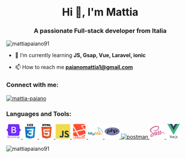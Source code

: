 <h1 align="center">Hi 👋, I'm Mattia</h1>
<h3 align="center">A passionate Full-stack developer from Italia</h3>

<p align="left"> <img src="https://komarev.com/ghpvc/?username=mattiapaiano91&label=Profile%20views&color=0e75b6&style=flat" alt="mattiapaiano91" /> </p>

- 🌱 I’m currently learning **JS, Gsap, Vue, Laravel, ionic**

- 📫 How to reach me **paianomattia1@gmail.com**

<h3 align="left">Connect with me:</h3>
<p align="left">
<a href="https://linkedin.com/in/mattia-paiano" target="blank"><img align="center" src="https://raw.githubusercontent.com/rahuldkjain/github-profile-readme-generator/master/src/images/icons/Social/linked-in-alt.svg" alt="mattia-paiano" height="30" width="40" /></a>
</p>

<h3 align="left">Languages and Tools:</h3>
<p align="left"> <a href="https://getbootstrap.com" target="_blank" text-decoration="none" rel="noreferrer"> <img src="https://raw.githubusercontent.com/devicons/devicon/master/icons/bootstrap/bootstrap-plain-wordmark.svg" alt="bootstrap" margin="10px" width="40" height="40"/> </a> <a href="https://www.w3schools.com/css/"  text-decoration="none" target="_blank" rel="noreferrer"> <img src="https://raw.githubusercontent.com/devicons/devicon/master/icons/css3/css3-original-wordmark.svg" alt="css3" margin="10px" width="40" height="40"/> </a> <a href="https://www.w3.org/html/" text-decoration="none" target="_blank" rel="noreferrer"> <img src="https://raw.githubusercontent.com/devicons/devicon/master/icons/html5/html5-original-wordmark.svg" alt="html5" margin="10px" width="40" height="40"/> </a> <a href="https://developer.mozilla.org/en-US/docs/Web/JavaScript"  text-decoration="none" target="_blank" rel="noreferrer"> <img src="https://raw.githubusercontent.com/devicons/devicon/master/icons/javascript/javascript-original.svg" alt="javascript" margin="10px" width="40" height="40"/> </a> <a href="https://laravel.com/"  text-decoration="none" target="_blank" rel="noreferrer"> <img src="https://raw.githubusercontent.com/devicons/devicon/master/icons/laravel/laravel-plain-wordmark.svg" alt="laravel" width="40" height="40"/> </a> <a href="https://www.mysql.com/" text-decoration="none" target="_blank" rel="noreferrer"> <img src="https://raw.githubusercontent.com/devicons/devicon/master/icons/mysql/mysql-original-wordmark.svg" alt="mysql" margin="10px" width="40" height="40"/> </a> <a href="https://www.php.net"  text-decoration="none" target="_blank" rel="noreferrer"> <img src="https://raw.githubusercontent.com/devicons/devicon/master/icons/php/php-original.svg" alt="php" width="40" margin="10px" height="40"/> </a> <a href="https://postman.com" text-decoration="none" target="_blank" rel="noreferrer"> <img src="https://www.vectorlogo.zone/logos/getpostman/getpostman-icon.svg" alt="postman" margin="5px" width="40" height="40"/> </a> <a href="https://sass-lang.com"  text-decoration="none" target="_blank" rel="noreferrer"> <img src="https://raw.githubusercontent.com/devicons/devicon/master/icons/sass/sass-original.svg" margin="10px" alt="sass" width="40" height="40"/> </a> <a href="https://vuejs.org/" text-decoration="none" target="_blank" rel="noreferrer"> <img src="https://raw.githubusercontent.com/devicons/devicon/master/icons/vuejs/vuejs-original-wordmark.svg" alt="vuejs" width="40" margin="10px" height="40"/> </a> </p>

<p><img align="center" src="https://github-readme-stats.vercel.app/api/top-langs?username=mattiapaiano91&show_icons=true&locale=en&layout=compact" alt="mattiapaiano91" /></p>

